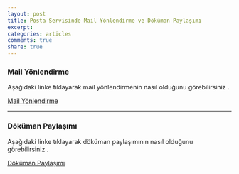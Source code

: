 ```yaml
---
layout: post
title: Posta Servisinde Mail Yönlendirme ve Döküman Paylaşımı
excerpt:
categories: articles
comments: true
share: true
---
```


### Mail Yönlendirme

Aşağıdaki linke tıklayarak mail yönlendirmenin nasıl olduğunu görebilirsiniz .

[Mail Yönlendirme](http://ecylmz.com/file/mail-yonlendirme.gif)

---

### Döküman Paylaşımı

Aşağıdaki linke tıklayarak döküman paylaşımının nasıl olduğunu görebilirsiniz .

[Döküman Paylaşımı](http://ecylmz.com/file/dokuman-paylasimi-turkce.gif)

